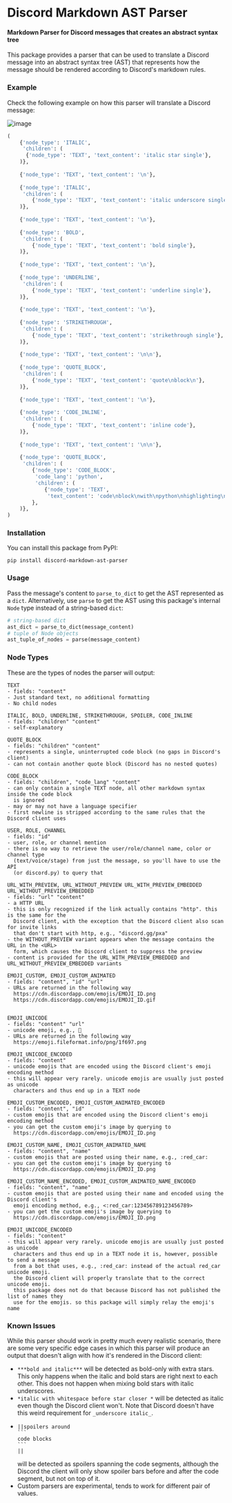 # Discord Markdown AST Parser
#### Markdown Parser for Discord messages that creates an abstract syntax tree

This package provides a parser that can be used to translate a Discord message into an abstract syntax tree (AST) that represents how the message should be rendered according to Discord's markdown rules.

### Example
Check the following example on how this parser will translate a Discord message:

![image](https://user-images.githubusercontent.com/1405498/131235730-94ba8100-2b42-492f-9479-bbce80c592f0.png)

```python
(
    {'node_type': 'ITALIC',
     'children': (
      {'node_type': 'TEXT', 'text_content': 'italic star single'},
    )},
    
    {'node_type': 'TEXT', 'text_content': '\n'},
    
    {'node_type': 'ITALIC',
     'children': (
        {'node_type': 'TEXT', 'text_content': 'italic underscore single'},
    )},
    
    {'node_type': 'TEXT', 'text_content': '\n'},
    
    {'node_type': 'BOLD',
     'children': (
        {'node_type': 'TEXT', 'text_content': 'bold single'},
    )},
    
    {'node_type': 'TEXT', 'text_content': '\n'},
    
    {'node_type': 'UNDERLINE',
     'children': (
        {'node_type': 'TEXT', 'text_content': 'underline single'},
    )},
    
    {'node_type': 'TEXT', 'text_content': '\n'},
    
    {'node_type': 'STRIKETHROUGH',
     'children': (
        {'node_type': 'TEXT', 'text_content': 'strikethrough single'},
    )},
    
    {'node_type': 'TEXT', 'text_content': '\n\n'},
    
    {'node_type': 'QUOTE_BLOCK',
     'children': (
        {'node_type': 'TEXT', 'text_content': 'quote\nblock\n'},
    )},
    
    {'node_type': 'TEXT', 'text_content': '\n'},
    
    {'node_type': 'CODE_INLINE',
     'children': (
        {'node_type': 'TEXT', 'text_content': 'inline code'},
    )},
    
    {'node_type': 'TEXT', 'text_content': '\n\n'},
    
    {'node_type': 'QUOTE_BLOCK',
     'children': (
        {'node_type': 'CODE_BLOCK',
         'code_lang': 'python',
         'children': (
            {'node_type': 'TEXT', 
             'text_content': 'code\nblock\nwith\npython\nhighlighting\n'},),
        },
    )},
)
```

### Installation
You can install this package from PyPI:
```
pip install discord-markdown-ast-parser
```

### Usage
Pass the message's content to `parse_to_dict` to get the AST represented as a `dict`.
Alternatively, use `parse` to get the AST using this package's internal `Node` type instead of a string-based `dict`:
```python
# string-based dict
ast_dict = parse_to_dict(message_content)
# tuple of Node objects
ast_tuple_of_nodes = parse(message_content)
```

### Node Types
These are the types of nodes the parser will output:
```
TEXT
- fields: "content"
- Just standard text, no additional formatting
- No child nodes

ITALIC, BOLD, UNDERLINE, STRIKETHROUGH, SPOILER, CODE_INLINE
- fields: "children" "content"
- self-explanatory

QUOTE_BLOCK
- fields: "children" "content"
- represents a single, uninterrupted code block (no gaps in Discord's client)
- can not contain another quote block (Discord has no nested quotes)

CODE_BLOCK
- fields: "children", "code_lang" "content"
- can only contain a single TEXT node, all other markdown syntax inside the code block
  is ignored
- may or may not have a language specifier
- first newline is stripped according to the same rules that the Discord client uses

USER, ROLE, CHANNEL
- fields: "id"
- user, role, or channel mention
- there is no way to retrieve the user/role/channel name, color or channel type
  (text/voice/stage) from just the message, so you'll have to use the API
  (or discord.py) to query that

URL_WITH_PREVIEW, URL_WITHOUT_PREVIEW URL_WITH_PREVIEW_EMBEDDED URL_WITHOUT_PREVIEW_EMBEDDED
- fields: "url" "content"
- a HTTP URL
- this is only recognized if the link actually contains "http". this is the same for the
  Discord client, with the exception that the Discord client also scan for invite links
  that don't start with http, e.g., "discord.gg/pxa"
- the WITHOUT_PREVIEW variant appears when the message contains the URL in the <URL>
  form, which causes the Discord client to suppress the preview
- content is provided for the URL_WITH_PREVIEW_EMBEDDED and URL_WITHOUT_PREVIEW_EMBEDDED variants
  
EMOJI_CUSTOM, EMOJI_CUSTOM_ANIMATED
- fields: "content", "id" "url"
- URLs are returned in the following way
  https://cdn.discordapp.com/emojis/EMOJI_ID.png
  https://cdn.discordapp.com/emojis/EMOJI_ID.gif

  
EMOJI_UNICODE
- fields: "content" "url"
- unicode emoji, e.g., 🚗
- URLs are returned in the following way
  https://emoji.fileformat.info/png/1f697.png

EMOJI_UNICODE_ENCODED
- fields: "content"
- unicode emojis that are encoded using the Discord client's emoji encoding method
- this will appear very rarely. unicode emojis are usually just posted as unicode
  characters and thus end up in a TEXT node

EMOJI_CUSTOM_ENCODED, EMOJI_CUSTOM_ANIMATED_ENCODED
- fields: "content", "id"
- custom emojis that are encoded using the Discord client's emoji encoding method
- you can get the custom emoji's image by querying to
  https://cdn.discordapp.com/emojis/EMOJI_ID.png

EMOJI_CUSTOM_NAME, EMOJI_CUSTOM_ANIMATED_NAME
- fields: "content", "name"
- custom emojis that are posted using their name, e.g., :red_car:
- you can get the custom emoji's image by querying to
  https://cdn.discordapp.com/emojis/EMOJI_ID.png

EMOJI_CUSTOM_NAME_ENCODED, EMOJI_CUSTOM_ANIMATED_NAME_ENCODED
- fields: "content", "name"
- custom emojis that are posted using their name and encoded using the Discord client's
  emoji encoding method, e.g., <:red_car:123456789123456789>
- you can get the custom emoji's image by querying to
  https://cdn.discordapp.com/emojis/EMOJI_ID.png

EMOJI_UNICODE_ENCODED
- fields: "content"
- this will appear very rarely. unicode emojis are usually just posted as unicode  
  characters and thus end up in a TEXT node it is, however, possible to send a message
  from a bot that uses, e.g., :red_car: instead of the actual red_car unicode emoji.
  the Discord client will properly translate that to the correct unicode emoji.
  this package does not do that because Discord has not published the list of names they
  use for the emojis. so this package will simply relay the emoji's name
```

### Known Issues
While this parser should work in pretty much every realistic scenario, there are some
very specific edge cases in which this parser will produce an output that doesn't align
with how it's rendered in the Discord client:
- `***bold and italic***` will be detected as bold-only with extra stars.
  This only happens when the italic and bold stars are right next to each other.
  This does not happen when mixing bold stars with italic underscores.
- `*italic with whitespace before star closer *`
  will be detected as italic even though the Discord client won't.
  Note that Discord doesn't have this weird requirement for `_underscore italic_`.
- ````
  ||spoilers around
  ```
  code blocks
  ```
  ||
  ````
  will be detected as spoilers spanning the code segments, although the Discord the
  client will only show spoiler bars before and after the code segment, but not on top
  of it.
- Custom parsers are experimental, tends to work for different pair of values.  
